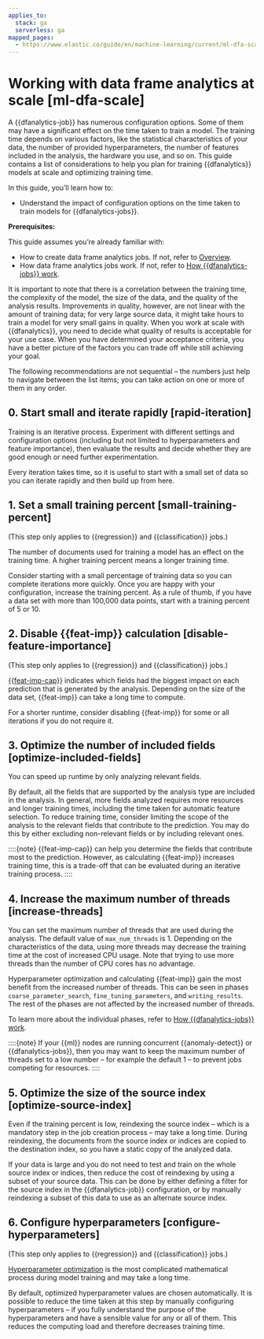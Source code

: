 ```yaml
---
applies_to:
  stack: ga
  serverless: ga
mapped_pages:
  - https://www.elastic.co/guide/en/machine-learning/current/ml-dfa-scale.html
---
```


# Working with data frame analytics at scale [ml-dfa-scale]

A {{dfanalytics-job}} has numerous configuration options. Some of them may have a significant effect on the time taken to train a model. The training time depends on various factors, like the statistical characteristics of your data, the number of provided hyperparameters, the number of features included in the analysis, the hardware you use, and so on. This guide contains a list of considerations to help you plan for training {{dfanalytics}} models at scale and optimizing training time.

In this guide, you’ll learn how to:

* Understand the impact of configuration options on the time taken to train models for {{dfanalytics-jobs}}.

**Prerequisites:**

This guide assumes you’re already familiar with:

* How to create data frame analytics jobs. If not, refer to [Overview](ml-dfa-overview.md).
* How data frame analytics jobs work. If not, refer to [How {{dfanalytics-jobs}} work](ml-dfa-phases.md).

It is important to note that there is a correlation between the training time, the complexity of the model, the size of the data, and the quality of the analysis results. Improvements in quality, however, are not linear with the amount of training data; for very large source data, it might take hours to train a model for very small gains in quality. When you work at scale with {{dfanalytics}}, you need to decide what quality of results is acceptable for your use case. When you have determined your acceptance criteria, you have a better picture of the factors you can trade off while still achieving your goal.

The following recommendations are not sequential – the numbers just help to navigate between the list items; you can take action on one or more of them in any order.

## 0. Start small and iterate rapidly [rapid-iteration]

Training is an iterative process. Experiment with different settings and configuration options (including but not limited to hyperparameters and feature importance), then evaluate the results and decide whether they are good enough or need further experimentation.

Every iteration takes time, so it is useful to start with a small set of data so you can iterate rapidly and then build up from here.

## 1. Set a small training percent [small-training-percent]

(This step only applies to {{regression}} and {{classification}} jobs.)

The number of documents used for training a model has an effect on the training time. A higher training percent means a longer training time.

Consider starting with a small percentage of training data so you can complete iterations more quickly. Once you are happy with your configuration, increase the training percent.  As a rule of thumb, if you have a data set with more than 100,000 data points, start with a training percent of 5 or 10.

## 2. Disable {{feat-imp}} calculation [disable-feature-importance]

(This step only applies to {{regression}} and {{classification}} jobs.)

[{{feat-imp-cap}}](ml-feature-importance.md) indicates which fields had the biggest impact on each prediction that is generated by the analysis. Depending on the size of the data set, {{feat-imp}} can take a long time to compute.

For a shorter runtime, consider disabling {{feat-imp}} for some or all iterations if you do not require it.

## 3. Optimize the number of included fields [optimize-included-fields]

You can speed up runtime by only analyzing relevant fields.

By default, all the fields that are supported by the analysis type are included in the analysis. In general, more fields analyzed requires more resources and longer training times, including the time taken for automatic feature selection. To reduce training time, consider limiting the scope of the analysis to the relevant fields that contribute to the prediction. You may do this by either excluding non-relevant fields or by including relevant ones.

::::{note}
{{feat-imp-cap}} can help you determine the fields that contribute most to the prediction. However, as calculating {{feat-imp}} increases training time, this is a trade-off that can be evaluated during an iterative training process.
::::

## 4. Increase the maximum number of threads [increase-threads]

You can set the maximum number of threads that are used during the analysis. The default value of `max_num_threads` is 1. Depending on the characteristics of the data, using more threads may decrease the training time at the cost of increased CPU usage. Note that trying to use more threads than the number of CPU cores has no advantage.

Hyperparameter optimization and calculating {{feat-imp}} gain the most benefit from the increased number of threads. This can be seen in phases `coarse_parameter_search`, `fine_tuning_parameters`, and `writing_results`. The rest of the phases are not affected by the increased number of threads.

To learn more about the individual phases, refer to [How {{dfanalytics-jobs}} work](ml-dfa-phases.md).

::::{note}
If your {{ml}} nodes are running concurrent {{anomaly-detect}} or {{dfanalytics-jobs}}, then you may want to keep the maximum number of threads set to a low number – for example the default 1 – to prevent jobs competing for resources.
::::

## 5. Optimize the size of the source index [optimize-source-index]

Even if the training percent is low, reindexing the source index – which is a mandatory step in the job creation process – may take a long time. During reindexing, the documents from the source index or indices are copied to the destination index, so you have a static  copy of the analyzed data.

If your data is large and you do not need to test and train on the whole source index or indices, then reduce the cost of reindexing by using a subset of your source data. This can be done by either defining a filter for the source index in the {{dfanalytics-job}} configuration, or by manually reindexing a subset of this data to use as an alternate source index.

## 6. Configure hyperparameters [configure-hyperparameters]

(This step only applies to {{regression}} and {{classification}} jobs.)

[Hyperparameter optimization](hyperparameters.md) is the most complicated mathematical process during model training and may take a long time.

By default, optimized hyperparameter values are chosen automatically. It is possible to reduce the time taken at this step by manually configuring hyperparameters – if you fully understand the purpose of the hyperparameters and have a sensible value for any or all of them. This reduces the computing load and therefore decreases training time.
